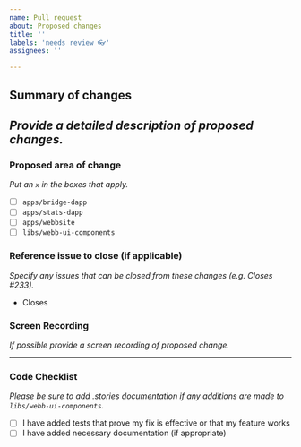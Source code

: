 ```yaml
---
name: Pull request
about: Proposed changes
title: ''
labels: 'needs review 👓'
assignees: ''

---
```


## Summary of changes
_Provide a detailed description of proposed changes._
- 

### Proposed area of change
_Put an `x` in the boxes that apply._

- [ ] `apps/bridge-dapp`
- [ ] `apps/stats-dapp`
- [ ] `apps/webbsite`
- [ ] `libs/webb-ui-components`

### Reference issue to close (if applicable)
_Specify any issues that can be closed from these changes (e.g. Closes #233)._
- Closes 

### Screen Recording
_If possible provide a screen recording of proposed change._


-----
### Code Checklist 
_Please be sure to add .stories documentation if any additions are made to `libs/webb-ui-components`._

- [ ] I have added tests that prove my fix is effective or that my feature works
- [ ] I have added necessary documentation (if appropriate)
